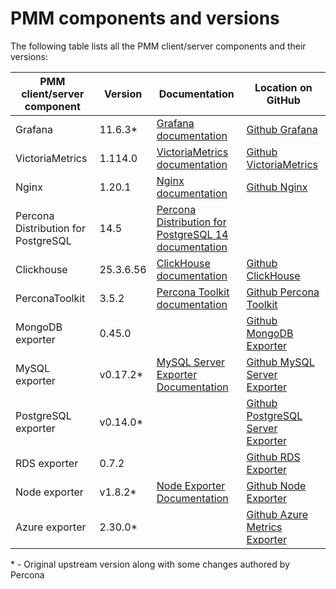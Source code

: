# PMM components and versions

The following table lists all the PMM client/server components and their versions:

| PMM client/server component | Version  | Documentation |Location on GitHub|
|-----------------------------|----------|---------------|------------------|
| Grafana  | 11.6.3*  | [Grafana documentation](https://grafana.com/docs/grafana/latest/)|[Github Grafana](https://github.com/percona-platform/grafana)|
| VictoriaMetrics| 1.114.0  | [VictoriaMetrics documentation](https://docs.victoriametrics.com/)|[Github VictoriaMetrics](https://github.com/VictoriaMetrics/VictoriaMetrics)    |
| Nginx    | 1.20.1   | [Nginx documentation](http://nginx.org/en/docs/)|[Github Nginx](https://github.com/nginx/nginx)                                                    |
| Percona Distribution for PostgreSQL  | 14.5     | [Percona Distribution for PostgreSQL 14 documentation](https://www.percona.com/doc/postgresql/LATEST/index.html)|              |
| Clickhouse| 25.3.6.56 |[ClickHouse documentation](https://clickhouse.com/docs/en/)|[Github ClickHouse](https://github.com/ClickHouse/ClickHouse)|
| PerconaToolkit  | 3.5.2    | [Percona Toolkit documentation](https://www.percona.com/doc/percona-toolkit/3.0/index.html)|[Github Percona Toolkit](https://github.com/percona/percona-toolkit)|
| MongoDB exporter  | 0.45.0   | |[Github MongoDB Exporter](https://github.com/percona/mongodb_exporter)|
| MySQL exporter| v0.17.2* | [MySQL Server Exporter Documentation](https://grafana.com/oss/prometheus/exporters/mysql-exporter/)|[Github MySQL Server Exporter](https://github.com/percona/mysqld_exporter)    |
| PostgreSQL exporter| v0.14.0* |            |[Github PostgreSQL Server Exporter](https://github.com/percona/postgres_exporter)    |
| RDS exporter  | 0.7.2    | |[Github RDS Exporter](https://github.com/percona/rds_exporter)|
| Node exporter | v1.8.2*  | [Node Exporter Documentation](https://prometheus.io/docs/guides/node-exporter/)|[Github Node Exporter](https://github.com/percona/node_exporter)    |
| Azure exporter| 2.30.0*  |            | [Github Azure Metrics Exporter](https://github.com/percona/azure_metrics_exporter)    |
\* - Original upstream version along with some changes authored by Percona


